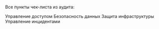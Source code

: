 Все пункты чек-листа из аудита:

Управление доступом
Безопасность данных
Защита инфраструктуры
Управление инцидентами



